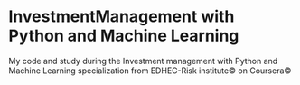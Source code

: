 # InvestmentManagement with Python and Machine Learning
My code and study during the Investment management with Python and Machine Learning specialization from EDHEC-Risk institute© on Coursera©
